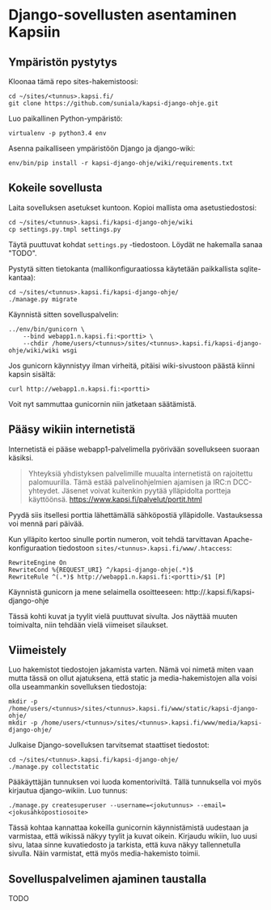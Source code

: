 # Django-sovellusten asentaminen Kapsiin


## Ympäristön pystytys

Kloonaa tämä repo sites-hakemistoosi:
```
cd ~/sites/<tunnus>.kapsi.fi/
git clone https://github.com/suniala/kapsi-django-ohje.git
```

Luo paikallinen Python-ympäristö:
```
virtualenv -p python3.4 env
```

Asenna paikalliseen ympäristöön Django ja django-wiki:
```
env/bin/pip install -r kapsi-django-ohje/wiki/requirements.txt
```

## Kokeile sovellusta

Laita sovelluksen asetukset kuntoon. Kopioi mallista oma asetustiedostosi:
```
cd ~/sites/<tunnus>.kapsi.fi/kapsi-django-ohje/wiki
cp settings.py.tmpl settings.py
```

Täytä puuttuvat kohdat `settings.py` -tiedostoon. Löydät ne hakemalla sanaa "TODO".

Pystytä sitten tietokanta (mallikonfiguraatiossa käytetään paikkallista sqlite-kantaa):
```
cd ~/sites/<tunnus>.kapsi.fi/kapsi-django-ohje/
./manage.py migrate
```

Käynnistä sitten sovelluspalvelin:
```
../env/bin/gunicorn \
    --bind webapp1.n.kapsi.fi:<portti> \
    --chdir /home/users/<tunnus>/sites/<tunnus>.kapsi.fi/kapsi-django-ohje/wiki/wiki wsgi
```

Jos gunicorn käynnistyy ilman virheitä, pitäisi wiki-sivustoon päästä kiinni kapsin sisältä:
```
curl http://webapp1.n.kapsi.fi:<portti>
```

Voit nyt sammuttaa gunicornin niin jatketaan säätämistä.


## Pääsy wikiin internetistä

Internetistä ei pääse webapp1-palvelimella pyörivään sovellukseen suoraan käsiksi.

> Yhteyksiä yhdistyksen palvelimille muualta internetistä on rajoitettu palomuurilla. Tämä estää 
palvelinohjelmien ajamisen ja IRC:n DCC-yhteydet. Jäsenet voivat kuitenkin pyytää ylläpidolta 
portteja käyttöönsä.
https://www.kapsi.fi/palvelut/portit.html

Pyydä siis itsellesi porttia lähettämällä sähköpostiä ylläpidolle. Vastauksessa voi mennä pari
päivää.

Kun ylläpito kertoo sinulle portin numeron, voit tehdä tarvittavan Apache-konfiguraation
tiedostoon `sites/<tunnus>.kapsi.fi/www/.htaccess`:
```
RewriteEngine On
RewriteCond %{REQUEST_URI} ^/kapsi-django-ohje(.*)$
RewriteRule ^(.*)$ http://webapp1.n.kapsi.fi:<portti>/$1 [P]
```

Käynnistä gunicorn ja mene selaimella osoitteeseen: http://<tunnus>.kapsi.fi/kapsi-django-ohje

Tässä kohti kuvat ja tyylit vielä puuttuvat sivulta. Jos näyttää muuten toimivalta, niin tehdään
vielä viimeiset silaukset.


## Viimeistely

Luo hakemistot tiedostojen jakamista varten. Nämä voi nimetä miten vaan mutta tässä on ollut
ajatuksena, että static ja media-hakemistojen alla voisi olla useammankin sovelluksen tiedostoja:
```
mkdir -p /home/users/<tunnus>/sites/<tunnus>.kapsi.fi/www/static/kapsi-django-ohje/
mkdir -p /home/users/<tunnus>/sites/<tunnus>.kapsi.fi/www/media/kapsi-django-ohje/
```

Julkaise Django-sovelluksen tarvitsemat staattiset tiedostot:
```
cd ~/sites/<tunnus>.kapsi.fi/kapsi-django-ohje/
./manage.py collectstatic
```

Pääkäyttäjän tunnuksen voi luoda komentoriviltä. Tällä tunnuksella voi myös kirjautua
django-wikiin. Luo tunnus: 
```
./manage.py createsuperuser --username=<jokutunnus> --email=<jokusähköpostiosoite>
```

Tässä kohtaa kannattaa kokeilla gunicornin käynnistämistä uudestaan ja varmistaa, että wikissä
näkyy tyylit ja kuvat oikein. Kirjaudu wikiin, luo uusi sivu, lataa sinne kuvatiedosto ja
tarkista, että kuva näkyy tallennetulla sivulla. Näin varmistat, että myös media-hakemisto toimii.


## Sovelluspalvelimen ajaminen taustalla

TODO